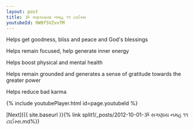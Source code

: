```yaml
---
layout: post
title: ૐ ગણકારાયા નમહ ૧૧ ટાઈમ્સ
youtubeId: 0W9f5VZvvTM
---
```

 
 
Helps get goodness, bliss and peace and God's blessings
 
Helps remain focused, help generate inner energy 
 
Helps boost physical and mental health 
 
Helps remain grounded and generates a sense of gratitude towards the greater power 
 
Helps reduce bad karma
 
 
 
 


{% include youtubePlayer.html id=page.youtubeId %}
 
[Next]({{ site.baseurl }}{% link  split1/_posts/2012-10-01-ૐ સગણાય નમહ ૧૧ ટાઈમ્સ.md%})
 

